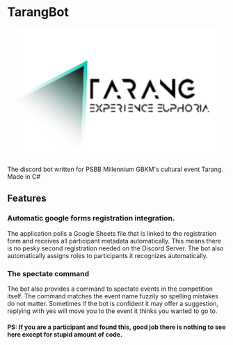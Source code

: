 # TarangBot
<p align="center">
  <img width="460" height="300" src="https://github.com/VishalVSV/TarangBot/blob/master/Images/TarangLogo.png?raw=true">
</p>

The discord bot written for PSBB Millennium GBKM's cultural event Tarang. Made in C#

## Features
### Automatic google forms registration integration.
The application polls a Google Sheets file that is linked to the registration form and receives all participant metadata automatically.
This means there is no pesky second registration needed on the Discord Server. The bot also automatically assigns roles to participants it recognizes automatically.

### The spectate command
The bot also provides a command to spectate events in the competition itself. The command matches the event name fuzzily so spelling mistakes do not matter.
Sometimes if the bot is confident it may offer a suggestion, replying with yes will move you to the event it thinks you wanted to go to.

#### PS: If you are a participant and found this, good job there is nothing to see here except for stupid amount of code.
